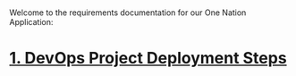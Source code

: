 #

Welcome to the requirements documentation for our One Nation Application:

# [1. DevOps Project Deployment Steps](DevOps_Project_README.md)
